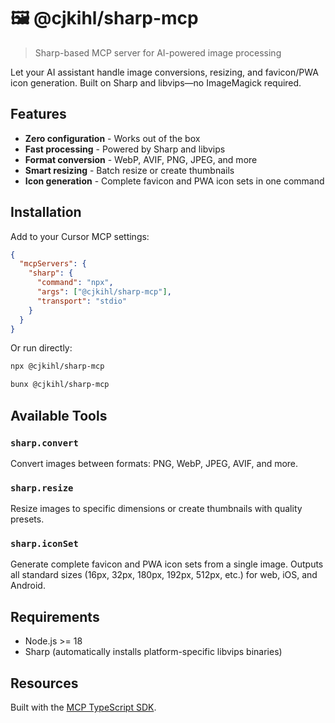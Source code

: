 # 🖼️ @cjkihl/sharp-mcp

> Sharp-based MCP server for AI-powered image processing

Let your AI assistant handle image conversions, resizing, and favicon/PWA icon generation. Built on Sharp and libvips—no ImageMagick required.

## Features

- **Zero configuration** - Works out of the box
- **Fast processing** - Powered by Sharp and libvips
- **Format conversion** - WebP, AVIF, PNG, JPEG, and more
- **Smart resizing** - Batch resize or create thumbnails
- **Icon generation** - Complete favicon and PWA icon sets in one command

## Installation

Add to your Cursor MCP settings:

```json
{
  "mcpServers": {
    "sharp": {
      "command": "npx",
      "args": ["@cjkihl/sharp-mcp"],
      "transport": "stdio"
    }
  }
}
```

Or run directly:

```bash
npx @cjkihl/sharp-mcp

bunx @cjkihl/sharp-mcp
```

## Available Tools

### `sharp.convert`
Convert images between formats: PNG, WebP, JPEG, AVIF, and more.

### `sharp.resize`
Resize images to specific dimensions or create thumbnails with quality presets.

### `sharp.iconSet`
Generate complete favicon and PWA icon sets from a single image. Outputs all standard sizes (16px, 32px, 180px, 192px, 512px, etc.) for web, iOS, and Android.

## Requirements

- Node.js >= 18
- Sharp (automatically installs platform-specific libvips binaries)

## Resources

Built with the [MCP TypeScript SDK](https://github.com/modelcontextprotocol/typescript-sdk).

